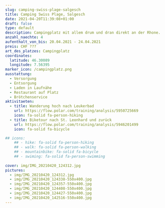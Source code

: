 ```yaml
---
slug: camping-swiss-plage-salgesch
title: Camping Swiss Plage, Salgesch
date: 2021-04-20T11:39:08+01:00
draft: false
type: default
description: Campingplatz mit allem drum und dran direkt an der Rhone. Grosser Badesee lädt im Sommer zum baden ein.
anzahl_naechte: 4
aufenthalt_von_bis: 20.04.2021 - 24.04.2021
preis: CHF ???
art_des_platzes: Campingplatz
coordinates:
  latitude: 46.30089
  longitude: 7.56395
marker_icon: /campingplatz.png
ausstattung:
  - Versorgung
  - Entsorgung
  - Laden in Laufnähe
  - Restaurant auf Platz
  - Brötchenservice
aktivitaeten:
  - title: Wanderung hoch nach Leukerbad
    url: https://flow.polar.com/training/analysis/5950725669
    icon: fa-solid fa-person-hiking
  - title: Biketour nach St. Leonhard und zurück
    url: https://flow.polar.com/training/analysis/5946201499
    icon: fa-solid fa-bicycle

## icons:
    ## - hike: fa-solid fa-person-hiking
    ## - walk: fa-solid fa-person-walking
    ## - mountainbike: fa-solid fa-bicycle
    ## - swiming: fa-solid fa-person-swimming
 
cover: img/IMG_20210420_124312.jpg
pictures:
  - img/IMG_20210420_124312.jpg
  - img/IMG_20210420_124338-550x400.jpg
  - img/IMG_20210420_124357-550x400.jpg
  - img/IMG_20210420_124408-550x400.jpg
  - img/IMG_20210420_124427-550x400.jpg
  - img/IMG_20210420_142516-550x400.jpg
---
```

